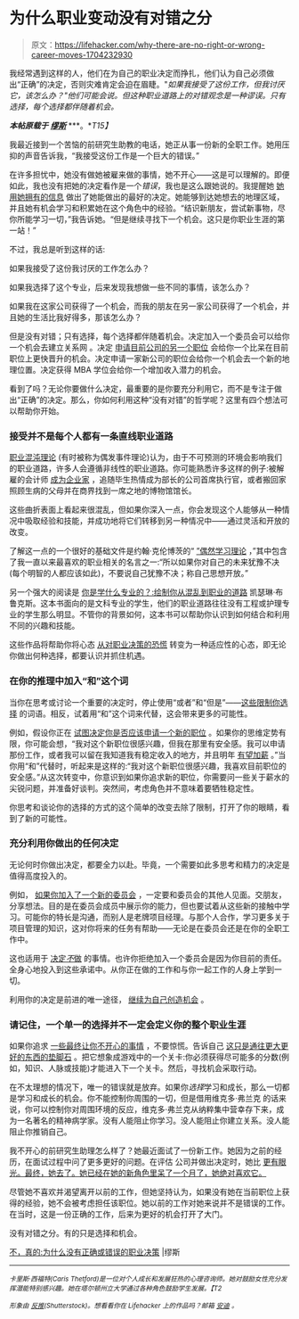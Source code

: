 # 为什么职业变动没有对错之分

> 原文：<https://lifehacker.com/why-there-are-no-right-or-wrong-career-moves-1704232930>

我经常遇到这样的人，他们在为自己的职业决定而挣扎，他们认为自己必须做出“正确”的决定，否则灾难肯定会迫在眉睫。"*如果我接受了这份工作，但我讨厌它，该怎么办？"他们可能会说。但这种职业道路上的对错观念是一种谬误。只有选择，每个选择都伴随着机会。* 



***本帖原载于*** [***缪斯***](https://www.themuse.com/advice/no-really-why-there-are-no-right-or-wrong-career-decisions) ***。**T15】*

我最近接到一个苦恼的前研究生助教的电话，她正从事一份新的全职工作。她用压抑的声音告诉我，“我接受这份工作是一个巨大的错误。”

在许多担忧中，她没有做她被雇来做的事情，她不开心——这是可以理解的。即便如此，我也没有把她的决定看作是一个*错误*，我也是这么跟她说的。我提醒她 [她用她拥有的信息](https://www.themuse.com/advice/how-successful-people-make-the-toughest-decisions) 做出了她能做出的最好的决定。她能够到达她想去的地理区域，并且她有机会学习和积累她在这个角色中的经验。“结识新朋友，尝试新事物，尽你所能学习一切，”我告诉她。“但是继续寻找下一个机会。这只是你职业生涯的第一站！”

不过，我总是听到这样的话:

如果我接受了这份我讨厌的工作怎么办？

如果我选择了这个专业，后来发现我想做一些不同的事情，该怎么办？

如果我在这家公司获得了一个机会，而我的朋友在另一家公司获得了一个机会，并且她的生活比我好得多，那该怎么办？

但是没有对错；只有选择，每个选择都伴随着机会。决定加入一个委员会可以给你一个机会去建立关系网 。决定 [申请目前公司的另一个职位](https://www.themuse.com/advice/4-surprising-ways-a-lateral-move-can-benefit-your-career) 会给你一个比呆在目前职位上更快晋升的机会。决定申请一家新公司的职位会给你一个机会去一个新的地理位置。决定获得 MBA 学位会给你一个增加收入潜力的机会。

看到了吗？无论你要做什么决定，最重要的是你要充分利用它，而不是专注于做出“正确”的决定。那么，你如何利用这种“没有对错”的哲学呢？这里有四个想法可以帮助你开始。

### **接受并不是每个人都有一条直线职业道路**

[职业混沌理论](http://www.amazon.com/The-Chaos-Theory-Careers-Twenty-First/dp/0415806348?asc_campaign=InlineText&asc_refurl=https://lifehacker.com/why-there-are-no-right-or-wrong-career-moves-1704232930&asc_source=&tag=kinjalifehackerlink-20) (有时被称为偶发事件理论)认为，由于不可预测的环境会影响我们的职业道路，许多人会遵循非线性的职业道路。你可能熟悉许多这样的例子:被解雇的会计师 [成为企业家](https://www.themuse.com/advice/links-we-love-start-here-when-starting-a-business) ，追随毕生热情成为部长的公司首席执行官，或者搬回家照顾生病的父母并在商界找到一席之地的博物馆馆长。

这些曲折表面上看起来很混乱，但如果你深入一点，你会发现这个人能够从一种情况中吸取经验和技能，并成功地将它们转移到另一种情况中——通过灵活和开放的改变。

了解这一点的一个很好的基础文件是约翰·克伦博茨的“ [”偶然学习理论](http://web.stanford.edu/~jdk/HappenstanceLearningTheory2009.pdf) ，”其中包含了我一直以来最喜欢的职业相关的名言之一:“所以如果你对自己的未来犹豫不决(每个明智的人都应该如此)，不要说自己犹豫不决；称自己思想开放。”

另一个强大的阅读是 [你是学什么专业的？:绘制你从混乱到职业的道路](http://www.amazon.com/You-Majored-What-Mapping-Career/dp/0452296005?asc_campaign=InlineText&asc_refurl=https://lifehacker.com/why-there-are-no-right-or-wrong-career-moves-1704232930&asc_source=&tag=kinjalifehackerlink-20) 凯瑟琳·布鲁克斯。这本书面向的是文科专业的学生，他们的职业道路往往没有工程或护理专业的学生那么明显。不管你的背景如何，这本书可以帮助你认识到如何结合和利用不同的兴趣和技能。

这些作品将帮助你将心态 [从对职业决策的恐慌](https://lifehacker.com/how-to-move-past-failure-1597951611) 转变为一种适应性的心态，即无论你做出何种选择，都要认识并抓住机遇。

### 在你的推理中加入“和”这个词

当你在思考或讨论一个重要的决定时，停止使用“或者”和“但是”——[这些限制你选择](https://www.themuse.com/advice/5-habits-of-truly-amazing-communicators) 的词语。相反，试着用“和”这个词来代替，这会带来更多的可能性。

例如，假设你正在 [试图决定你是否应该申请一个新的职位](https://lifehacker.com/should-you-accept-the-job-offer-or-walk-away-5949388) 。如果你的思维定势有限，你可能会想，“我对这个新职位很感兴趣，但我在那里有安全感。我可以申请那份工作，或者我可以留在我知道我有稳定收入的地方，并且明年 [有望加薪](https://www.themuse.com/advice/8-things-to-know-before-asking-for-a-raise) 。”当你用“和”代替时，听起来是这样的:“我对这个新职位很感兴趣，我喜欢目前职位的安全感。”从这次转变中，你意识到如果你追求新的职位，你需要问一些关于薪水的尖锐问题，并准备好谈判。突然间，考虑角色并不意味着要牺牲稳定性。

你思考和谈论你的选择的方式的这个简单的改变去除了限制，打开了你的眼睛，看到了新的可能性。

### **充分利用你做出的任何决定**

无论何时你做出决定，都要全力以赴。毕竟，一个需要如此多思考和精力的决定是值得高度投入的。

例如， [如果你加入了一个新的委员会](https://www.themuse.com/advice/what-you-should-know-before-you-join-a-nonprofit-board) ，一定要和委员会的其他人见面。交朋友，分享想法。目的是在委员会成员中展示你的能力，但也要试着从这些新的接触中学习。可能你的特长是沟通，而别人是老牌项目经理。与那个人合作，学习更多关于项目管理的知识，这对你将来的任务有帮助——无论是在委员会还是在你的全职工作中。

这也适用于 [决定*不*做](https://www.themuse.com/advice/why-youre-not-saying-no-enough-and-how-to-fix-it) 的事情。也许你拒绝加入一个委员会是因为你目前的责任。全身心地投入到这些承诺中。从你正在做的工作和与你一起工作的人身上学到一切。

利用你的决定是前进的唯一途径， [继续为自己创造机会](https://lifehacker.com/recovering-from-common-career-setbacks-5934326) 。

### 请记住，一个单一的选择并不一定会定义你的整个职业生涯

如果你追求 [一些最终让你不开心的事情](https://www.themuse.com/advice/are-you-secretly-unhappy-at-work-3-nofluff-fixes) ，不要惊慌。告诉自己 [这只是通往更大更好的东西的垫脚石](https://lifehacker.com/nine-nuggets-of-career-advice-id-give-to-my-younger-sel-1601338834) 。把它想象成游戏中的一个关卡:你必须获得尽可能多的分数(例如，知识、人脉或技能)才能进入下一个关卡。然后，寻找机会采取行动。

在不太理想的情况下，唯一的错误就是放弃。如果你*选择*学习和成长，那么一切都是学习和成长的机会。你不能控制你周围的一切，但是借用维克多·弗兰克 的话来说，你可以控制你对周围环境的反应，维克多·弗兰克从纳粹集中营幸存下来，成为一名著名的精神病学家。没有人能阻止你学习。没人能阻止你建立关系。没人能阻止你推销自己。

我不开心的前研究生助理怎么样了？她最近面试了一份新工作。她因为之前的经历，在面试过程中问了更多更好的问题。在评估 公司并做出决定时，她比 [更有眼光。最终，她去了。她已经在她的新角色里呆了一个月了，她绝对喜欢它。](https://www.themuse.com/advice/9-sneaky-ways-to-figure-out-a-companys-culture)

尽管她不喜欢并渴望离开以前的工作，但她坚持认为，如果没有她在当前职位上获得的经验，她不会被考虑担任该职位。她以前的工作对她来说并不是错误的工作。在当时，这是一份正确的工作，后来为更好的机会打开了大门。

没有对错之分。有的只是选择和机会。

[不，真的:为什么没有正确或错误的职业决策](https://www.themuse.com/advice/no-really-why-there-are-no-right-or-wrong-career-decisions) |缪斯

* * *

<small>*卡里斯·西福特(Caris Thetford)是一位对个人成长和发展狂热的心理咨询师。她对鼓励女性充分发挥潜能特别感兴趣。她在塔尔顿州立大学通过各种角色鼓励学生发展。【T2*</small>

*<small>形象由</small>* [*<small>反推</small>*](http://www.shutterstock.com/pic-247531369/stock-vector-career-path-businesswoman-navigating-her-career-path-to-success-the-woman-and-maze-are-on-a.html?src=qW4C1G_YB-in9bGj2I7X5Q-1-38)*<small>(Shutterstock)。想看看你在 Lifehacker 上的作品吗？邮箱</small>* [*<small>安迪</small>*](mailto:andy@lifehacker.com) *<small>。</small>*